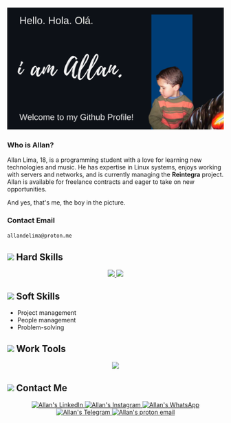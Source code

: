 ![Banner introducing Allan](/files/Banner.svg)

### Who is Allan?

Allan Lima, 18, is a programming student with a love for learning new technologies and music. He has expertise in Linux systems, enjoys working with servers and networks, and is currently managing the **Reintegra** project. Allan is available for freelance contracts and eager to take on new opportunities.

And yes, that's me, the boy in the picture.

### Contact Email
```txt
allandelima@proton.me
```


<h2>
    <img src="https://imgur.com/mBuUeCz.png" width="50"> Hard Skills
</h2>

<p align="center">
  <a href="https://skillicons.dev">
    <img src="https://skillicons.dev/icons?i=java,py,nodejs,php,arduino,cpp,ts,discordjs,mysql,mongo,prisma" />
  </a>
  <a href="https://skillicons.dev">
    <img src="https://skillicons.dev/icons?i=html,css,bootstrap,js,react,androidstudio,laravel,sass" />
  </a>
</p>


<h2>
    <img src="https://imgur.com/2jXCZaT.png" width="50"> Soft Skills
</h2>

<ul>
  <li>Project management</li>
  <li>People management</li>
  <li>Problem-solving</li>
</ul>

<h2>
    <img src="https://imgur.com/yMdxKDv.png" width="50"> Work Tools
</h2>

<p align="center">
  <a href="https://skillicons.dev">
    <img src="https://skillicons.dev/icons?i=notion,discord,vscode,neovim,bash,git,github,eclipse,linux,arch" />
  </a>
</p>


<h2>
    <img src="https://imgur.com/tlCnTTl.png" width="50"> Contact Me
</h2>


<div align="center">
  <a
    target="_blank"
    href="https://www.linkedin.com/in/allanlima64">
    <img title="LinkedIn" alt="Allan's LinkedIn" src="https://img.shields.io/badge/-LinkedIn-%230077B5?style=for-the-badge&logo=linkedin&logoColor=white">
  </a>
  <a
    target="_blank"
    href="https://instagram.com/yotozangue">
    <img title="Instagram" alt="Allan's Instagram" src="https://img.shields.io/badge/Instagram-E4405F?style=for-the-badge&logo=instagram&logoColor=white">
  </a>
  <a
    target="_blank"
    href="https://api.whatsapp.com/send?phone=5511974403300">
    <img title="WhatsApp" alt="Allan's WhatsApp" src="https://img.shields.io/badge/WhatsApp-25D366?style=for-the-badge&logo=whatsapp&logoColor=white">
  </a>
  <a
    target="_blank"
    href="https://t.me/yotozangue">
    <img title="Telegram" alt="Allan's Telegram" src="https://img.shields.io/badge/Telegram-2CA5E0?style=for-the-badge&logo=telegram&logoColor=white">
  </a>
  <a
    target="_blank"
    href="mailto:allandelima@proton.me">
    <img title="Proton" alt="Allan's proton email" src="https://img.shields.io/badge/Email-0078D4?style=for-the-badge&logo=protonmail&logoColor=white">
  </a>
</div>
